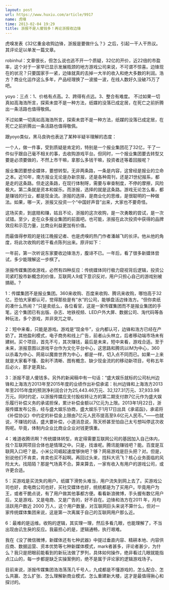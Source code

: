 ```yaml
---
layout: post
url: https://www.huxiu.com/article/9917
name: 虎嗅
time: 2013-02-04 19:29
title: 浙报不是人傻钱多！再论浙报收边锋
---
```

虎嗅发表《32亿重金收购边锋，浙报是要做什么？》之后，引起一干人干热议。其评论足以单发一篇文章。

robinhul：文章很长，但怎么说也逃不开一个质疑，32亿的开价，近22倍的市盈率，这个对于一家早已显示发展瓶颈的地方游戏公司来说，不可谓不惊喜。边锋现在的状况？只要国家手一紧，边锋就真的去掉一大半的收入和绝大多数的利润。浩方？商业化运作这么多年，产品经理换了一波接一波，在线人数好久没破75万了吧。

yoyo：三点：1、价格有点高。2、跨得有点远。3、整合有难度。 不过如果一切真如高海浩所言，探索未尝不是一种方法，纸媒的没落已成定居，在死亡之前折腾出一条活路也值得敬佩。

不过如果一切真如高海浩所言，探索未尝不是一种方法，纸媒的没落已成定居，在死亡之前折腾出一条活路也值得敬佩。

跟yoyo类似，黑马良驹也表达了某种半疑半理解的态度：

一个人，做一件事，受到质疑是肯定的，特别是一个报业集团花了32亿，干了一件似乎跟自己毫不相关的事，去收购游戏平台。但同时，一个报业集团要去转型又要是必须要做的，不然上市干嘛，拿那么多钱干嘛，投资者还等着回报呢？

报业集团要想全媒体，要想转型。无非两条路，一条是内容，这曾经是报业的立命之本。近10年，南方报业无论是办新京报，还是各种周刊，还是21世纪报系，都是走的这条路。但走这条路，在现行体制呀，需要与审查制度，不停的摩擦，风险极大。第二条就是资本和娱乐。而浙报，选择的就是这条路。游戏无论怎么看，都是赚钱的行业，都是现金流。浙报的选择，是商业化的思维，是很聪明的一种做法。如果，哪一天，浙报又投资一个“中国好声音”出来，大家也不要奇怪。

这场买卖，到底赔和赚，姑且不论，浙报的这次收购，是一次勇敢的尝试，是一次试错。至少，走在众多报业集团的前面吧。也可能，浙报在此次投资中获得的品牌效应和示范力量，比商业利益更加有价值。

而最值得参观的是钱江晚报记者、也是虎嗅的热门作者潘越飞的长评。他从他的角度，将此次收购的若干看点陈列出来。原评如下：

一年前，第一次听说东家要收边锋浩方，腹诽不已。一年后，看了很多新媒体尝试，多少能理解这一步棋了。

浙报传媒集团收游戏，必然有四种反应：传统媒体同行极力窥视背后逻辑，投资公司紧盯股市新概念的价值，互联网人9成下意识反对，用户只担心自己的游戏别被搞砸。?

1：传媒集团不是报业集团。360来收购、百度来收购、腾讯来收购，哪怕高于32亿，恐怕大家都认可，觉得那些是有“水”的公司，能够盘活边锋浩方。“但你卖纸的凑什么热闹？”只是卖纸么，各位看官，这是一家传媒集团而不是报业集团的手笔，这个集团已有出版、杂志、地铁视频、LED户外大屏、数据公司、淘代码等各种玩法，多个游戏，并非突兀之举。

2：短中来看，只能是游戏。游戏是“现金牛”，业内都认可，边锋和浩方已经在产奶了。其他盈利模式，电子商务和线上广告，前者山头林立，后者移动端市场未有建树。买个项目，首先不亏，其次赚钱，最后是未来，短中来看，游戏合适。至于未来，浙报意图以游戏平台作为文化平台中心，这思路和腾讯以IM为中心，360以杀毒为中心、网易以魔兽世界为中心，都是一样，切入点不同而已。如果一上来就是大家看不懂、盈利不清晰、图有概念、缺少现金流的的移动新项目，号称五年后必火，那才是真扯。

3：浙报不是人傻钱多。另外的新闻稿中有一句话：“盛大娱乐就标的公司杭州边锋和上海浩方2013年至2015年度的业绩作出补偿承诺：杭州边锋和上海浩方2013年至2015年度的预测净利润合计为25,443.46万元、32,127.31万元、37,933.98万元。同时约定，以浙报传媒应支付股权转让方的第二期支付款7亿元作为盛大娱乐履行补偿义务的承诺担保，累计补偿金额以7亿元为上限。2013年1月22日，浙报传媒发布公告，经与盛大娱乐协商，盛大娱乐于1月17日出具《承诺函》，承诺将《补偿协议》中约定的补偿金上限由7亿元人民币提高至9.6亿元人民币。”——也就说，不赚钱的话，盛大要补偿，小道消息说，陈天桥甚至怕自己太亏想叫停这次收购呢。毕竟，体制内企业比商业企业对钱更慎重。

4：难道收腾讯啊？传统媒体转型，肯定得需要互联网公司的基因加入自己体内，找个互联网项目合体也是情理之中。只是，找谁呢。腾讯能赚钱吧？能。百度是互联网入口吧？是。小米公司崛起速度够快吧？够？网易游戏是巨头把？对。但是，别说他们不肯卖，肯卖也买不起啊。再回过头来，找科大讯飞？核心业务面临的风险太大。找陌陌？那是气场真不合。算来算去，一家有收入有用户的游戏公司，或许更合适。

5：买游戏是买流失的用户。纸媒下滑势头难当，用户流失到网上去了。买游戏公司也好，卖电商公司也好，买社交媒体也好，统统都是为了买用户。毕竟用户为王，或者干脆点说，有了用户做其他事都方便。看看新浪微博，手头握有数亿用户后，又是游戏、又是电商、又是广告的，好不自在。边锋和浩方在2011 年，月均活跃用户数近 2000 万人，这个用户数量，对互联网巨头来说不算什么，但对一家传统媒体集团来说，这是第一次离属于自己的互联网用户那么近。

6：最难的是运维。收购的逻辑，其实理一理，然后多看几眼，也能理解了，不当出现由讥生戾的反应。我最担心的是，逻辑通畅，执行艰难。

我在《没了微信微博，新媒体还有七种武器》中提过垂直内容、精耕本地、内容供应商、数据运营、资本优势等七种新媒体模式，mark者甚多，评论者甚少，为什么？我只是把眼前能看到的新玩法做了罗列，具体如何操作，绝非看过几眼就能指点江山的，每一步都是缺乏实操案例的，绝不是属于评论家的逻辑游戏场子。

目前来说，浙报传媒集团浩浩荡荡几千号人，九成都是不懂游戏的，怎么配合、怎么共赢、怎么扩张、怎么理解新商业模式、怎么重建新大楼，这才是最值得揪心和探讨的。

